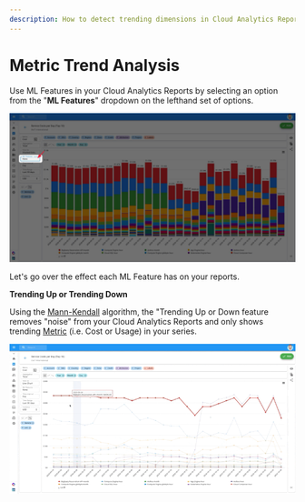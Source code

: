 ```yaml
---
description: How to detect trending dimensions in Cloud Analytics Reports
---
```


# Metric Trend Analysis

Use ML Features in your Cloud Analytics Reports by selecting an option from the "**ML Features**" dropdown on the lefthand set of options.

![](../.gitbook/assets/mlfeaturesss.jpg)

Let's go over the effect each ML Feature has on your reports.

**Trending Up or Trending Down**

Using the [Mann-Kendall](https://www.statisticshowto.com/mann-kendall-trend-test/) algorithm, the "Trending Up or Down feature removes "noise" from your Cloud Analytics Reports and only shows trending [Metric](https://help.doit-intl.com/cloud-analytics/editing-your-cloud-report#metric-options) \(i.e. Cost or Usage\) in your series.

![](../.gitbook/assets/mltrendingup.gif)

